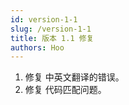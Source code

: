```yaml
---
id: version-1-1
slug: /version-1-1
title: 版本 1.1 修复
authors: Hoo
---
```




1. 修复 中英文翻译的错误。
1. 修复 代码匹配问题。
